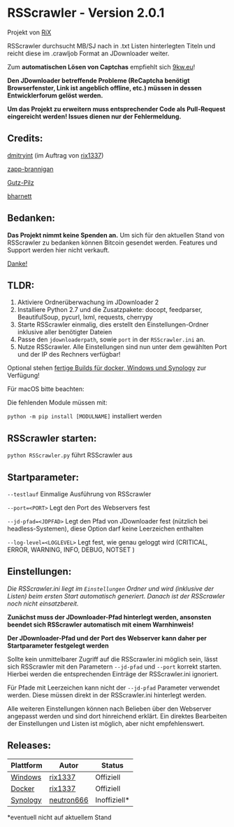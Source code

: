 #  RSScrawler - Version 2.0.1
Projekt von [RiX](https://github.com/rix1337/RSScrawler/commits)

RSScrawler durchsucht MB/SJ nach in .txt Listen hinterlegten Titeln und reicht diese im .crawljob Format an JDownloader weiter.

Zum **automatischen Lösen von Captchas** empfiehlt sich [9kw.eu](https://www.9kw.eu/register_87296.html)!

**Den JDownloader betreffende Probleme (ReCaptcha benötigt Browserfenster, Link ist angeblich offline, etc.) müssen in dessen Entwicklerforum gelöst werden.**

**Um das Projekt zu erweitern muss entsprechender Code als Pull-Request eingereicht werden! Issues dienen nur der Fehlermeldung.**

## Credits:
[dmitryint](https://github.com/dmitryint/RSScrawler/) (im Auftrag von [rix1337](https://github.com/rix1337))

[zapp-brannigan](https://github.com/zapp-brannigan/own-pyload-plugins/blob/master/hooks/MovieblogFeed.py)

[Gutz-Pilz](https://github.com/Gutz-Pilz/pyLoad-stuff/blob/master/SJ.py)

[bharnett](https://github.com/bharnett/Infringer/blob/master/LinkRetrieve.py)

## Bedanken:

**Das Projekt nimmt keine Spenden an.** Um sich für den aktuellen Stand von RSScrawler zu bedanken können Bitcoin gesendet werden. Features und Support werden hier nicht verkauft.

[Danke!](https://github.com/rix1337/thanks)

## TLDR:

1. Aktiviere Ordnerüberwachung im JDownloader 2
2. Installiere Python 2.7 und die Zusatzpakete: docopt, feedparser, BeautifulSoup, pycurl, lxml, requests, cherrypy
3. Starte RSScrawler einmalig, dies erstellt den Einstellungen-Ordner inklusive aller benötigter Dateien
4. Passe den ```jdownloaderpath```, sowie ```port``` in der ```RSScrawler.ini``` an.
5. Nutze RSScrawler. Alle Einstellungen sind nun unter dem gewählten Port und der IP des Rechners verfügbar!

Optional stehen [fertige Builds für docker, Windows und Synology](#releases) zur Verfügung!

Für macOS bitte beachten:

Die fehlenden Module müssen mit:

```python -m pip install [MODULNAME]``` installiert werden

## RSScrawler starten:

```python RSScrawler.py``` führt RSScrawler aus

## Startparameter:

  ```--testlauf```                Einmalige Ausführung von RSScrawler

  ```--port=<PORT>```             Legt den Port des Webservers fest
  
  ```--jd-pfad=<JDPFAD>```        Legt den Pfad von JDownloader fest (nützlich bei headless-Systemen), diese Option darf keine Leerzeichen enthalten

  ```--log-level=<LOGLEVEL>```    Legt fest, wie genau geloggt wird (CRITICAL, ERROR, WARNING, INFO, DEBUG, NOTSET )

## Einstellungen:
*Die RSScrawler.ini liegt im ```Einstellungen``` Ordner und wird (inklusive der Listen) beim ersten Start automatisch generiert. Danach ist der RSScrawler noch nicht einsatzbereit.*

**Zunächst muss der JDownloader-Pfad hinterlegt werden, ansonsten beendet sich RSScrawler automatisch mit einem Warnhinweis!**

**Der JDownloader-Pfad und der Port des Webserver kann daher per Startparameter festgelegt werden**

Sollte kein unmittelbarer Zugriff auf die RSScrawler.ini möglich sein, lässt sich RSScrawler mit den Parametern ```--jd-pfad``` und ```--port``` korrekt starten. Hierbei werden die entsprechenden Einträge der RSScrawler.ini ignoriert.

Für Pfade mit Leerzeichen kann nicht der ```--jd-pfad``` Parameter verwendet werden. Diese müssen direkt in der RSScrawler.ini hinterlegt werden.

Alle weiteren Einstellungen können nach Belieben über den Webserver angepasst werden und sind dort hinreichend erklärt. Ein direktes Bearbeiten der Einstellungen und Listen ist möglich, aber nicht empfehlenswert.

## Releases:

Plattform | Autor | Status
---|---|---
[Windows](https://github.com/rix1337/RSScrawler/releases) | [rix1337](https://github.com/rix1337) | Offiziell
[Docker](https://hub.docker.com/r/rix1337/docker-rsscrawler/) | [rix1337](https://github.com/rix1337) | Offiziell
[Synology](https://spk.netzbaer.de/rsscrawler) | [neutron666](https://github.com/neutron666) | Inoffiziell*

*eventuell nicht auf aktuellem Stand
